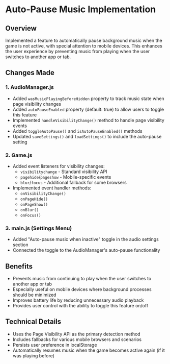 # Auto-Pause Music Implementation

## Overview
Implemented a feature to automatically pause background music when the game is not active, with special attention to mobile devices. This enhances the user experience by preventing music from playing when the user switches to another app or tab.

## Changes Made

### 1. AudioManager.js
- Added `wasMusicPlayingBeforeHidden` property to track music state when page visibility changes
- Added `autoPauseEnabled` property (default: true) to allow users to toggle this feature
- Implemented `handleVisibilityChange()` method to handle page visibility events
- Added `toggleAutoPause()` and `isAutoPauseEnabled()` methods
- Updated `saveSettings()` and `loadSettings()` to include the auto-pause setting

### 2. Game.js
- Added event listeners for visibility changes:
  - `visibilitychange` - Standard visibility API
  - `pagehide`/`pageshow` - Mobile-specific events
  - `blur`/`focus` - Additional fallback for some browsers
- Implemented event handler methods:
  - `onVisibilityChange()`
  - `onPageHide()`
  - `onPageShow()`
  - `onBlur()`
  - `onFocus()`

### 3. main.js (Settings Menu)
- Added "Auto-pause music when inactive" toggle in the audio settings section
- Connected the toggle to the AudioManager's auto-pause functionality

## Benefits
- Prevents music from continuing to play when the user switches to another app or tab
- Especially useful on mobile devices where background processes should be minimized
- Improves battery life by reducing unnecessary audio playback
- Provides user control with the ability to toggle this feature on/off

## Technical Details
- Uses the Page Visibility API as the primary detection method
- Includes fallbacks for various mobile browsers and scenarios
- Persists user preference in localStorage
- Automatically resumes music when the game becomes active again (if it was playing before)